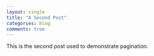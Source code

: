 ```yaml
---
layout: single
title: "A Second Post"
categories: blog
comments: true
---
```


This is the second post used to demonstrate pagination.
